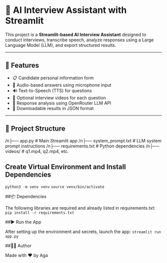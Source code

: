 # 🤖 AI Interview Assistant with Streamlit

This project is a **Streamlit-based AI Interview Assistant** designed to conduct interviews, transcribe speech, analyze responses using a Large Language Model (LLM), and export structured results.

---

## 🚀 Features

- 📋 Candidate personal information form
- 🎤 Audio-based answers using microphone input
- 🔊 Text-to-Speech (TTS) for questions
- 🎥 Optional interview videos for each question
- 🧠 Response analysis using OpenRouter LLM API
- 📁 Downloadable results in JSON format

---

## 📁 Project Structure

/n├── app.py # Main Streamlit app
/n├── system_prompt.txt # LLM system prompt instructions
/n├── requirements.txt # Python dependencies
/n├── videos/ # q1.mp4, q2.mp4, etc.

## Create Virtual Environment and Install Dependencies

```python3 -m venv venv```
```source venv/bin/activate```

##📦 Dependencies

The following libraries are required and already listed in requirements.txt:
```pip install -r requirements.txt```

##▶️ Run the App

After setting up the environment and secrets, launch the app:
```streamlit run app.py```

##👨‍💻 Author

Made with ❤️ by Aga
